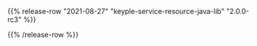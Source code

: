{{% release-row "2021-08-27" "keyple-service-resource-java-lib" "2.0.0-rc3" %}} 

{{% /release-row %}}
